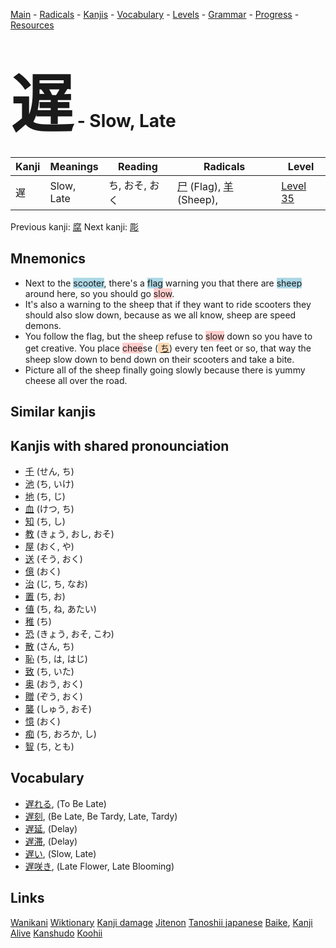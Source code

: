 <style> bigfont {font-size: 100px}</style>
[Main](../README.md) -
[Radicals](../radicals.md) -
[Kanjis](../kanjis.md) -
[Vocabulary](../vocabulary.md) -
[Levels](../levels.md) -
[Grammar](../grammar.md) - 
[Progress](../progress.md) -
[Resources](../resources.md)
# <bigfont> 遅</bigfont> - Slow, Late 

| Kanji | Meanings | Reading | Radicals | Level |
| --- | --- | --- | --- | --- |
| 遅 | Slow, Late | ち, おそ, おく | [尸](../radicals/尸.md) (Flag), [羊](../radicals/羊.md) (Sheep),  | [Level 35](../levels/wk_level35.md) |

Previous kanji: [腐](腐.md) Next kanji: [彫](彫.md) 

## Mnemonics
 * Next to the <span style="background-color:#ADD8E6"> scooter</span>, there's a <span style="background-color:#ADD8E6"> flag</span> warning you that there are <span style="background-color:#ADD8E6"> sheep</span> around here, so you should go <span style="background-color:#ffcccb"> slow</span>.
* It's also a warning to the sheep that if they want to ride scooters they should also slow down, because as we all know, sheep are speed demons.
* You follow the flag, but the sheep refuse to <span style="background-color:#ffcccb"> slow</span> down so you have to get creative. You place <span style="background-color:#ffcccb"> chee</span>se (<span style="background-color:#fed8b1"> [ち](https://jisho.org/search/ち)</span>) every ten feet or so, that way the sheep slow down to bend down on their scooters and take a bite.
* Picture all of the sheep finally going slowly because there is yummy cheese all over the road.


## Similar kanjis
 


## Kanjis with shared pronounciation
 * [千](千.md) (せん, ち)
* [池](池.md) (ち, いけ)
* [地](地.md) (ち, じ)
* [血](血.md) (けつ, ち)
* [知](知.md) (ち, し)
* [教](教.md) (きょう, おし, おそ)
* [屋](屋.md) (おく, や)
* [送](送.md) (そう, おく)
* [億](億.md) (おく)
* [治](治.md) (じ, ち, なお)
* [置](置.md) (ち, お)
* [値](値.md) (ち, ね, あたい)
* [稚](稚.md) (ち)
* [恐](恐.md) (きょう, おそ, こわ)
* [散](散.md) (さん, ち)
* [恥](恥.md) (ち, は, はじ)
* [致](致.md) (ち, いた)
* [奥](奥.md) (おう, おく)
* [贈](贈.md) (ぞう, おく)
* [襲](襲.md) (しゅう, おそ)
* [憶](憶.md) (おく)
* [痴](痴.md) (ち, おろか, し)
* [智](智.md) (ち, とも)



## Vocabulary
 * [遅れる](../vocabulary/遅.md), (To Be Late)
* [遅刻](../vocabulary/遅.md), (Be Late, Be Tardy, Late, Tardy)
* [遅延](../vocabulary/遅.md), (Delay)
* [遅滞](../vocabulary/遅.md), (Delay)
* [遅い](../vocabulary/遅.md), (Slow, Late)
* [遅咲き](../vocabulary/遅.md), (Late Flower, Late Blooming)




## Links 


[Wanikani](https://www.wanikani.com/kanji/遅)
[Wiktionary](https://en.wiktionary.org/wiki/遅)
[Kanji damage](http://www.kanjidamage.com/kanji/search?utf8=✓&q=遅)
[Jitenon](https://jitenon.com/kanji/遅)
[Tanoshii japanese](https://www.tanoshiijapanese.com/dictionary/kanji.cfm?k=遅)
[Baike](https://baike.baidu.com/item/遅),
[Kanji Alive](https://app.kanjialive.com/遅)
[Kanshudo](https://www.kanshudo.com/searchmn?q=遅)
[Koohii](https://kanji.koohii.com/study/kanji/遅)
